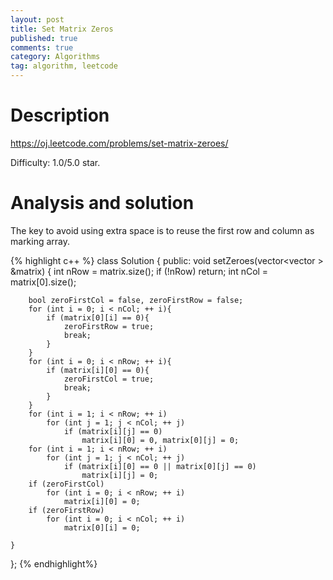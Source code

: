 ```yaml
---
layout: post
title: Set Matrix Zeros
published: true
comments: true
category: Algorithms
tag: algorithm, leetcode
---
```




# Description

https://oj.leetcode.com/problems/set-matrix-zeroes/

Difficulty: 1.0/5.0 star.


# Analysis and solution

The key to avoid using extra space is to reuse the first row and column as marking array.


{% highlight c++ %}
class Solution {
public:
 	void setZeroes(vector<vector<int> > &matrix) {
		int nRow = matrix.size();
		if (!nRow) return;
		int nCol = matrix[0].size();
		
		bool zeroFirstCol = false, zeroFirstRow = false;
		for (int i = 0; i < nCol; ++ i){
			if (matrix[0][i] == 0){
				zeroFirstRow = true;
				break;
			}
 		}
		for (int i = 0; i < nRow; ++ i){
			if (matrix[i][0] == 0){
				zeroFirstCol = true;
				break;
			}
 		}
		for (int i = 1; i < nRow; ++ i)
			for (int j = 1; j < nCol; ++ j)
 				if (matrix[i][j] == 0)
 					matrix[i][0] = 0, matrix[0][j] = 0;
		for (int i = 1; i < nRow; ++ i)
			for (int j = 1; j < nCol; ++ j)
				if (matrix[i][0] == 0 || matrix[0][j] == 0)
					matrix[i][j] = 0;
 		if (zeroFirstCol) 
 			for (int i = 0; i < nRow; ++ i)
 				matrix[i][0] = 0;
 		if (zeroFirstRow) 
 			for (int i = 0; i < nCol; ++ i)
 				matrix[0][i] = 0;
 			 		
 	}
};
{% endhighlight%}

